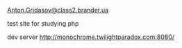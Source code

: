 Anton.Gridasov@class2.brander.ua

test site for studying php 

dev server http://monochrome.twilightparadox.com:8080/
